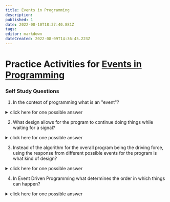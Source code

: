 ```yaml
---
title: Events in Programming
description: 
published: 1
date: 2022-08-10T18:37:40.881Z
tags: 
editor: markdown
dateCreated: 2022-08-09T14:36:45.223Z
---
```



# Practice Activities for [Events in Programming](/eventDrivenProgramming/events)



### Self Study Questions
1. In the context of programming what is an "event"?
<details>
<summary>click here for one possible answer</summary>
  
A signal that indicates something has happened.
</details>

2. What design allows for the program to continue doing things while waiting for a signal?
<details>
<summary>click here for one possible answer</summary>
  
Signal-Response.
</details>

3. Instead of the algorithm for the overall program being the driving force, using the response from different possible events for the program is what kind of design?
<details>
<summary>click here for one possible answer</summary>
  
Event Driven Programming.
</details>

4. In Event Driven Programming what determines the order in which things can happen?
<details>
<summary>click here for one possible answer</summary>
  
The events that occur.
</details>